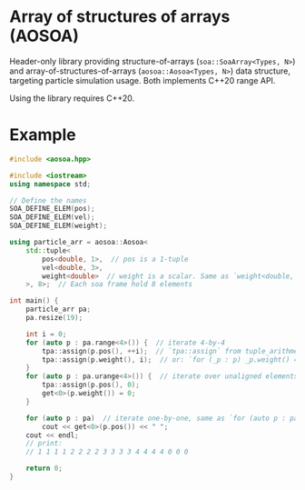 # Array of structures of arrays (AOSOA)

Header-only library providing structure-of-arrays (`soa::SoaArray<Types, N>`) and array-of-structures-of-arrays (`aosoa::Aosoa<Types, N>`) data structure, targeting particle simulation usage. Both implements C++20 range API.

Using the library requires C++20.

# Example
```cpp
#include <aosoa.hpp>

#include <iostream>
using namespace std;

// Define the names
SOA_DEFINE_ELEM(pos);
SOA_DEFINE_ELEM(vel);
SOA_DEFINE_ELEM(weight);

using particle_arr = aosoa::Aosoa<
    std::tuple<
        pos<double, 1>,  // pos is a 1-tuple
        vel<double, 3>,
        weight<double>  // weight is a scalar. Same as `weight<double, 0>`
    >, 8>;  // Each soa frame hold 8 elements

int main() {
    particle_arr pa;
    pa.resize(19);

    int i = 0;
    for (auto p : pa.range<4>()) {  // iterate 4-by-4
        tpa::assign(p.pos(), ++i);  // `tpa::assign` from tuple_arithmetic
        tpa::assign(p.weight(), i);  // or: `for (_p : p) _p.weight() = i;`
    }
    for (auto p : pa.urange<4>()) {  // iterate over unaligned elements
        tpa::assign(p.pos(), 0);
        get<0>(p.weight()) = 0;
    }

    for (auto p : pa)  // iterate one-by-one, same as `for (auto p : pa.range<0>)`
        cout << get<0>(p.pos()) << " ";
    cout << endl;
    // print:
    // 1 1 1 1 2 2 2 2 3 3 3 3 4 4 4 4 0 0 0

    return 0;
}
```
